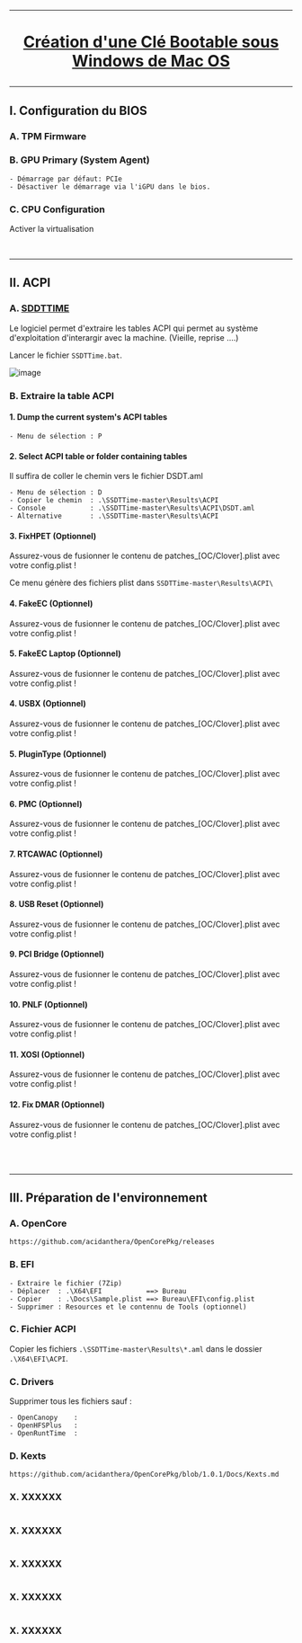 ---------------------------------------------------------------------------------------------------------------
# <p align='center'> [Création d'une Clé Bootable sous Windows de Mac OS](https://github.com/acidanthera/OpenCorePkg/releases)

---------------------------------------------------------------------------------------------------------------
## I. Configuration du BIOS
### A. TPM Firmware
### B. GPU Primary (System Agent)
```
- Démarrage par défaut: PCIe
- Désactiver le démarrage via l'iGPU dans le bios.
```
### C. CPU Configuration
Activer la virtualisation


<br />

---------------------------------------------------------------------------------------------------------------
## II. ACPI
### A. [SDDTTIME](https://github.com/corpnewt/SSDTTime/archive/refs/heads/master.zip)
Le logiciel permet d'extraire les tables ACPI qui permet au système d'exploitation d'interargir avec la machine. (Vieille, reprise ....)

Lancer le fichier `SSDTTime.bat`.

![image](https://github.com/user-attachments/assets/79a60e7e-724e-4b39-a429-b631f2fb3195)

### B. Extraire la table ACPI
#### 1. Dump the current system's ACPI tables
```
- Menu de sélection : P
```
#### 2. Select ACPI table or folder containing tables
Il suffira de coller le chemin vers le fichier DSDT.aml
```
- Menu de sélection : D
- Copier le chemin  : .\SSDTTime-master\Results\ACPI
- Console           : .\SSDTTime-master\Results\ACPI\DSDT.aml
- Alternative       : .\SSDTTime-master\Results\ACPI
```

#### 3. FixHPET (Optionnel)
Assurez-vous de fusionner le contenu de patches_[OC/Clover].plist avec votre config.plist !

Ce menu génère des fichiers plist dans `SSDTTime-master\Results\ACPI\`

#### 4. FakeEC (Optionnel)
Assurez-vous de fusionner le contenu de patches_[OC/Clover].plist avec votre config.plist !

#### 5. FakeEC Laptop (Optionnel)
Assurez-vous de fusionner le contenu de patches_[OC/Clover].plist avec votre config.plist !

#### 4. USBX (Optionnel)
Assurez-vous de fusionner le contenu de patches_[OC/Clover].plist avec votre config.plist !

#### 5. PluginType (Optionnel)
Assurez-vous de fusionner le contenu de patches_[OC/Clover].plist avec votre config.plist !

#### 6. PMC (Optionnel)
Assurez-vous de fusionner le contenu de patches_[OC/Clover].plist avec votre config.plist !

#### 7. RTCAWAC (Optionnel)
Assurez-vous de fusionner le contenu de patches_[OC/Clover].plist avec votre config.plist !

#### 8. USB Reset (Optionnel)
Assurez-vous de fusionner le contenu de patches_[OC/Clover].plist avec votre config.plist !

#### 9. PCI Bridge (Optionnel)
Assurez-vous de fusionner le contenu de patches_[OC/Clover].plist avec votre config.plist !

#### 10. PNLF (Optionnel)
Assurez-vous de fusionner le contenu de patches_[OC/Clover].plist avec votre config.plist !

#### 11. XOSI (Optionnel)
Assurez-vous de fusionner le contenu de patches_[OC/Clover].plist avec votre config.plist !

#### 12. Fix DMAR (Optionnel)
Assurez-vous de fusionner le contenu de patches_[OC/Clover].plist avec votre config.plist !

<br />
<br />


---------------------------------------------------------------------------------------------------------------
## III. Préparation de l'environnement
### A. OpenCore
```
https://github.com/acidanthera/OpenCorePkg/releases
```

### B. EFI
```
- Extraire le fichier (7Zip)
- Déplacer  : .\X64\EFI           ==> Bureau
- Copier    : .\Docs\Sample.plist ==> Bureau\EFI\config.plist
- Supprimer : Resources et le contennu de Tools (optionnel)
```

### C. Fichier ACPI
Copier les fichiers `.\SSDTTime-master\Results\*.aml` dans le dossier `.\X64\EFI\ACPI`.

### C. Drivers
Supprimer tous les fichiers sauf :
```
- OpenCanopy    :
- OpenHFSPlus   :
- OpenRuntTime  :
```


### D. Kexts
```
https://github.com/acidanthera/OpenCorePkg/blob/1.0.1/Docs/Kexts.md
```





### X. XXXXXX
```
```

### X. XXXXXX
```
```

### X. XXXXXX
```
```

### X. XXXXXX
```
```

### X. XXXXXX
```
```
